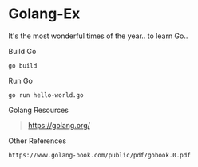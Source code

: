 # Golang-Ex
It's the most wonderful times of the year.. to learn Go..

Build Go
```
go build
```

Run Go
```
go run hello-world.go
```

Golang Resources
> https://golang.org/

Other References
```
https://www.golang-book.com/public/pdf/gobook.0.pdf
```
